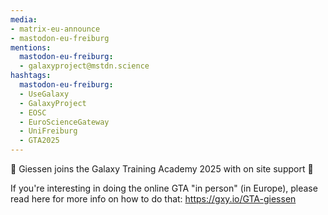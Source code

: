 ```yaml
---
media:
- matrix-eu-announce
- mastodon-eu-freiburg
mentions:
  mastodon-eu-freiburg:
  - galaxyproject@mstdn.science
hashtags:
  mastodon-eu-freiburg:
  - UseGalaxy
  - GalaxyProject
  - EOSC
  - EuroScienceGateway
  - UniFreiburg
  - GTA2025
---
```

🌠 Giessen joins the Galaxy Training Academy 2025 with on site support 🎉

If you're interesting in doing the online GTA "in person" (in Europe), please read here for more info on how to do that: 
https://gxy.io/GTA-giessen


